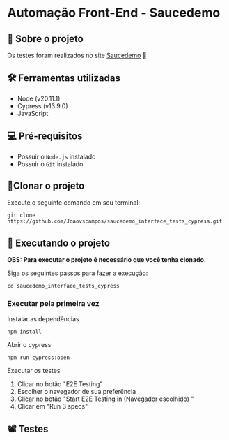 # Automação Front-End - Saucedemo

## 💭 Sobre o projeto
Os testes foram realizados no site [Saucedemo](https://www.saucedemo.com/v1/index.html) 🛒
  
## 🛠️ Ferramentas utilizadas
- Node (v20.11.1)
- Cypress (v13.9.0)
- JavaScript

## 💻 Pré-requisitos
- Possuir o `Node.js` instalado
- Possuir o `Git`  instalado

## 🔗Clonar o projeto 
Execute o seguinte comando em seu terminal:

    git clone https://github.com/Joaovscampos/saucedemo_interface_tests_cypress.git

## 🚀 Executando o projeto
**OBS: Para executar o projeto é necessário que você tenha clonado.**

Siga os seguintes passos para fazer a execução:

    cd saucedemo_interface_tests_cypress
### Executar pela primeira vez 
Instalar as dependências 

    npm install 
Abrir o cypress

    npm run cypress:open
Executar os testes

 1. Clicar no botão "E2E Testing"
 2. Escolher o navegador de sua preferência
 3. Clicar no botão "Start E2E Testing in (Navegador escolhido) "
 4. Clicar em "Run 3 specs"
 
 ## 📽️ Testes 
 
 
 
